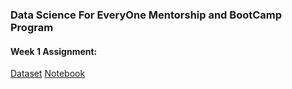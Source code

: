 ### **Data Science For EveryOne Mentorship and BootCamp Program** 

#### Week 1 Assignment:
[Dataset](https://www.kaggle.com/datasets/blastchar/telco-customer-churn) 
[Notebook](https://github.com/Sciederrick/Data-Science-For-EveryOne/blob/main/TelcoCustomerChurn.ipynb)
